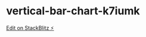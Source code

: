 # vertical-bar-chart-k7iumk

[Edit on StackBlitz ⚡️](https://stackblitz.com/edit/vertical-bar-chart-1aqjy7)